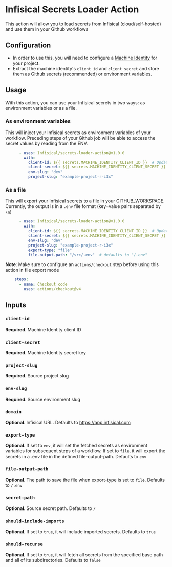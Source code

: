 # Infisical Secrets Loader Action
This action will allow you to load secrets from Infisical (cloud/self-hosted) and use them in your Github workflows

## Configuration
- In order to use this, you will need to configure a [Machine Identity](https://infisical.com/docs/documentation/platform/identities/universal-auth) for your project.
- Extract the machine identity's `client_id` and `client_secret` and store them as Github secrets (recommended) or environment variables.
  
## Usage
With this action, you can use your Infisical secrets in two ways: as environment variables or as a file.

### As environment variables
This will inject your Infisical secrets as environment variables of your workflow. Preceding steps of your Github job will be able to access the secret values by reading from the ENV.

```yaml
      - uses: Infisical/secrets-loader-action@v1.0.0
        with:
          client-id: ${{ secrets.MACHINE_IDENTITY_CLIENT_ID }}  # Update this to your own Github references
          client-secret: ${{ secrets.MACHINE_IDENTITY_CLIENT_SECRET }}  # Update this to your own Github references
          env-slug: "dev"
          project-slug: "example-project-r-i3x"
```

### As a file
This will export your Infisical secrets to a file in your GITHUB_WORKSPACE. Currently, the output is in a `.env` file format (key=value pairs separated by `\n`)
```yaml
      - uses: Infisical/secrets-loader-action@v1.0.0
        with:
          client-id: ${{ secrets.MACHINE_IDENTITY_CLIENT_ID }}  # Update this to your own Github references
          client-secret: ${{ secrets.MACHINE_IDENTITY_CLIENT_SECRET }}  # Update this to your own Github references
          env-slug: "dev"
          project-slug: "example-project-r-i3x"
          export-type: "file"
          file-output-path: "/src/.env"  # defaults to "/.env"
```
**Note**: Make sure to configure an `actions/checkout` step before using this action in file export mode
```yaml
    steps:
      - name: Checkout code
        uses: actions/checkout@v4
```


## Inputs
### `client-id`
**Required**. Machine Identity client ID

### `client-secret`
**Required**. Machine Identity secret key

### `project-slug`
**Required**. Source project slug

### `env-slug`
**Required**. Source environment slug

### `domain`
**Optional**. Infisical URL. Defaults to https://app.infisical.com

### `export-type`
**Optional**. If set to `env`, it will set the fetched secrets as environment variables for subsequent steps of a workflow. If set to `file`, it will export the secrets in a .env file in the defined file-output-path. Defaults to `env`

### `file-output-path`
**Optional**. The path to save the file when export-type is set to `file`. Defaults to `/.env`

### `secret-path`
**Optional**. Source secret path. Defaults to `/`

### `should-include-imports`
**Optional**. If set to `true`, it will include imported secrets. Defaults to `true`

### `should-recurse`
**Optional**. If set to `true`, it will fetch all secrets from the specified base path and all of its subdirectories. Defaults to `false`
